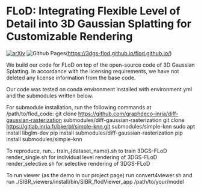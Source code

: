# FLoD: Integrating Flexible Level of Detail into 3D Gaussian Splatting for Customizable Rendering

[![arXiv](https://img.shields.io/badge/arXiv-2408.128894-b31b1b.svg)](https://arxiv.org/pdf/2408.12894v1) 
![Github Pages](https://img.shields.io/badge/github%20pages-121013?style=for-the-badge&logo=github&logoColor=white)(https://3dgs-flod.github.io/flod.github.io/)

We build our code for FLoD on top of the open-source code of 3D Gaussian Splatting.
In accordance with the licensing requirements, we have not deleted any license information from the base code. 

Our code was tested on conda environment installed with environment.yml and the submodules written below.

For submodule installation, run the following commands at /path/to/flod_code:
git clone https://github.com/graphdeco-inria/diff-gaussian-rasterization submodules/diff-gaussian-rasterization
git clone https://gitlab.inria.fr/bkerbl/simple-knn.git submodules/simple-knn
sudo apt install libglm-dev
pip install submodules/diff-gaussian-rasterization
pip install submodules/simple-knn

To reproduce, run...
train_{dataset_name}.sh to train 3DGS-FLoD
render_single.sh for individual level rendering of 3DGS-FLoD
render_selective.sh for selective rendering of 3DGS-FLoD

To run viewer (as the demo in our project page)
run convert4viewer.sh and run ./SIBR_viewers/install/bin/SIBR_flodViewer_app /path/to/your/model
